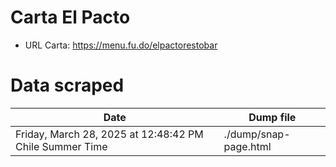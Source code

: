 # Carta El Pacto


- URL Carta: https://menu.fu.do/elpactorestobar

# Data scraped

| Date | Dump file |
| --- | ---|
| Friday, March 28, 2025 at 12:48:42 PM Chile Summer Time | ./dump/snap-page.html |


